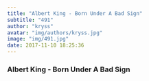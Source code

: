 ```yaml
---
title: "Albert King - Born Under A Bad Sign"
subtitle: "491"
author: "kryss"
avatar: "img/authors/kryss.jpg"
image: "img/491.jpg"
date: 2017-11-10 18:25:36
---
```


### Albert King - Born Under A Bad Sign
